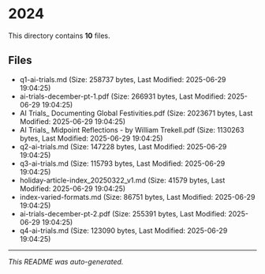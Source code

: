 # 2024

This directory contains **10** files.

## Files

- q1-ai-trials.md (Size: 258737 bytes, Last Modified: 2025-06-29 19:04:25)
- ai-trials-december-pt-1.pdf (Size: 266931 bytes, Last Modified: 2025-06-29 19:04:25)
- AI Trials_ Documenting Global Festivities.pdf (Size: 2023671 bytes, Last Modified: 2025-06-29 19:04:25)
- AI Trials_ Midpoint Reflections - by William Trekell.pdf (Size: 1130263 bytes, Last Modified: 2025-06-29 19:04:25)
- q2-ai-trials.md (Size: 147228 bytes, Last Modified: 2025-06-29 19:04:25)
- q3-ai-trials.md (Size: 115793 bytes, Last Modified: 2025-06-29 19:04:25)
- holiday-article-index_20250322_v1.md (Size: 41579 bytes, Last Modified: 2025-06-29 19:04:25)
- index-varied-formats.md (Size: 86751 bytes, Last Modified: 2025-06-29 19:04:25)
- ai-trials-december-pt-2.pdf (Size: 255391 bytes, Last Modified: 2025-06-29 19:04:25)
- q4-ai-trials.md (Size: 123090 bytes, Last Modified: 2025-06-29 19:04:25)

---
*This README was auto-generated.*
